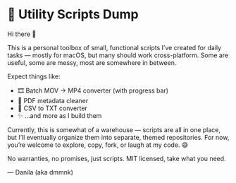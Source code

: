 # 🧰 Utility Scripts Dump

Hi there 👋

This is a personal toolbox of small, functional scripts I’ve created for daily tasks — mostly for macOS, but many should work cross-platform. Some are useful, some are messy, most are somewhere in between.

Expect things like:
- 🎞 Batch MOV → MP4 converter (with progress bar)
- 📑 PDF metadata cleaner
- 🔄 CSV to TXT converter
- ✨ ...and more as I build them

Currently, this is somewhat of a warehouse — scripts are all in one place, but I’ll eventually organize them into separate, themed repositories. For now, you’re welcome to explore, copy, fork, or laugh at my code. 😅

No warranties, no promises, just scripts. MIT licensed, take what you need.

— Danila (aka dmmnk)